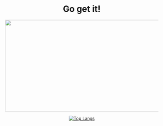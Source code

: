
 <div align=center>

  <h1>Go get it!</h1>
  
  <!-- <a href="https://hyunmyungjanelee.github.io"><img src="https://img.shields.io/badge/Blog-663399?style=label&logo=GitHub&logoColor=white"/></a> 
  [![Gmail Badge](https://img.shields.io/badge/Gmail-d14836?style=label&logo=Gmail&logoColor=white&link=mailto:hmlee2356@gmail.com)](mailto:hmlee2356@gmail.com) -->

<a href="https://github.com/devxb/gitanimals">
<img
  src="https://render.gitanimals.org/farms/hyunmyungJaneLee"
  width="600"
  height="300"
/>
</a>

[![Top Langs](https://github-readme-stats.vercel.app/api/top-langs/?username=hyunmyungJaneLee&layout=compact)](https://github.com/hyunmyungJaneLee/github-readme-stats)

 </div>




